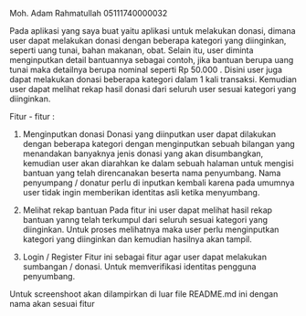 Moh. Adam Rahmatullah 05111740000032

Pada aplikasi yang saya buat yaitu aplikasi untuk melakukan donasi, dimana user dapat melakukan donasi dengan beberapa kategori yang diinginkan, seperti uang tunai, bahan makanan, obat. Selain itu, user diminta menginputkan detail bantuannya sebagai contoh, jika bantuan berupa uang tunai maka detailnya berupa nominal seperti Rp 50.000 . Disini user juga dapat melakukan donasi beberapa kategori dalam 1 kali transaksi. Kemudian user dapat melihat rekap hasil donasi dari seluruh user sesuai kategori yang diinginkan. 

Fitur - fitur :
1. Menginputkan donasi
    Donasi yang diinputkan user dapat dilakukan dengan beberapa kategori dengan menginputkan sebuah bilangan yang menandakan banyaknya jenis donasi yang akan disumbangkan, kemudian user akan diarahkan ke dalam sebuah halaman untuk mengisi bantuan yang telah direncanakan beserta nama penyumbang. Nama penyumpang / donatur perlu di inputkan kembali karena pada umumnya user tidak ingin memberikan identitas asli ketika menyumbang.
    
2. Melihat rekap bantuan
    Pada fitur ini user dapat melihat hasil rekap bantuan yanng telah terkumpul dari seluruh sesuai kategori yang diinginkan. Untuk proses melihatnya maka user perlu menginputkan kategori yang diinginkan dan kemudian hasilnya akan tampil.
    
3. Login / Register
    Fitur ini sebagai fitur agar user dapat melakukan sumbangan / donasi. Untuk memverifikasi identitas pengguna penyumbang.
    
Untuk screenshoot akan dilampirkan di luar file README.md ini dengan nama akan sesuai fitur
